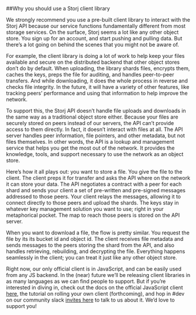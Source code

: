 ##Why you should use a Storj client library

We strongly recommend you use a pre-built client library to interact with the Storj API because our service functions fundamentally different from most storage services. On the surface, Storj seems a lot like any other object store. You sign up for an account, and start pushing and pulling data. But there’s a lot going on behind the scenes that you might not be aware of.

For example, the client library is doing a lot of work to help keep your files available and secure on the distributed backend that other object stores don’t do by default. When uploading, the library shards files, encrypts them, caches the keys, preps the file for auditing, and handles peer-to-peer transfers. And while downloading, it does the whole process in reverse and checks file integrity. In the future, it will have a variety of other features, like tracking peers’ performance and using that information to help improve the network.

To support this, the Storj API doesn’t handle file uploads and downloads in the same way as a traditional object store either. Because your files are securely stored on peers instead of our servers, the API can’t provide access to them directly. In fact, it doesn’t interact with files at all. The API server handles peer information, file pointers, and other metadata, but not files themselves. In other words, the API is a lookup and management service that helps you get the most out of the network. It provides the knowledge, tools, and support necessary to use the network as an object store.

Here’s how it all plays out: you want to store a file. You give the file to the client. The client preps it for transfer and asks the API where on the network it can store your data. The API negotiates a contract with a peer for each shard and sends your client a set of pre-written and pre-signed messages addressed to those peers. Your client relays the messages, allowing it to connect directly to those peers and upload the shards. The keys stay in whatever key management solution you want to use; right in your metaphorical pocket. The map to reach those peers is stored on the API server.

When you want to download a file, the flow is pretty similar. You request the file by its its bucket id and object id. The client receives file metadata and sends messages to the peers storing the shard from the API, and also handles retrieving, rebuilding, and decrypting the file. Everything happens seamlessly in the client; you can treat it just like any other object store.

Right now, our only official client is in JavaScript, and can be easily used from any JS backend. In the (near) future we’ll be releasing client libraries in as many languages as we can find people to support. But if you’re interested in diving in, check out the docs on the official JavaScript client [here](http://storj.github.io/core/tutorial-command-line-interface.html), the tutorial on rolling your own client (forthcoming), and hop in #dev on our community slack [invites here](http://slack.storj.io) to talk to us about it. We’d love to support you!
